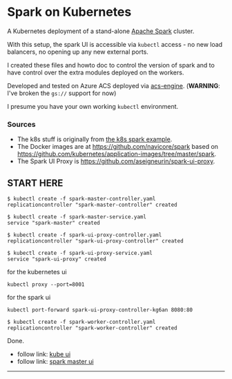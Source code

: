 # Spark on Kubernetes

A Kubernetes deployment of a stand-alone [Apache Spark](http://spark.apache.org/) cluster. 

With this setup, the spark UI is accessible via `kubectl` access - no new load balancers, no opening up any new external ports.

I created these files and howto doc to control the version of spark and to have control over the extra modules deployed on the workers.

Developed and tested on Azure ACS deployed via [acs-engine](https://github.com/Azure/acs-engine). (**WARNING**: I've broken the `gs://` support for now)

I presume you have your own working `kubectl` environment.

### Sources

* The k8s stuff is originally from [the k8s spark example](https://github.com/kubernetes/kubernetes/tree/master/examples/spark).
* The Docker images are at https://github.com/navicore/spark based on https://github.com/kubernetes/application-images/tree/master/spark.
* The Spark UI Proxy is https://github.com/aseigneurin/spark-ui-proxy.

## START HERE

```console
$ kubectl create -f spark-master-controller.yaml
replicationcontroller "spark-master-controller" created
```

```console
$ kubectl create -f spark-master-service.yaml
service "spark-master" created
```

```console
$ kubectl create -f spark-ui-proxy-controller.yaml
replicationcontroller "spark-ui-proxy-controller" created
```

```console
$ kubectl create -f spark-ui-proxy-service.yaml
service "spark-ui-proxy" created
```

for the kubernetes ui

```console
kubectl proxy --port=8001
```

for the spark ui

```console
kubectl port-forward spark-ui-proxy-controller-kg6an 8080:80
```

```console
$ kubectl create -f spark-worker-controller.yaml
replicationcontroller "spark-worker-controller" created
```

Done.

* follow link: [kube ui](http://localhost:8001/api/v1/proxy/namespaces/kube-system/services/kubernetes-dashboard/#/service?namespace=default)
* follow link: [spark master ui](http://localhost:8080/proxy:spark-master:8080)

-------


